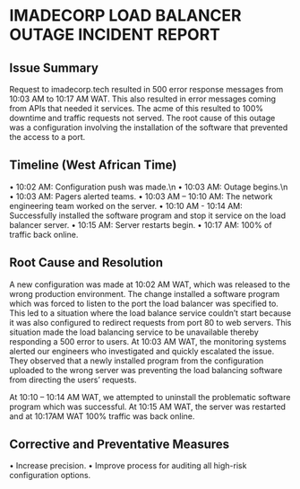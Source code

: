# IMADECORP LOAD BALANCER OUTAGE INCIDENT REPORT

## Issue Summary
Request to imadecorp.tech resulted in 500 error response messages from 10:03 AM to 10:17 AM WAT. This also resulted in error messages coming from APIs that needed it services. The acme of this resulted to 100% downtime and traffic requests not served. The root cause of this outage was a configuration involving the installation of the software that prevented the access to a port.

## Timeline (West African Time)

•	10:02 AM: Configuration push was made.\n
•	10:03 AM: Outage begins.\n
•	10:03 AM: Pagers alerted teams.
•	10:03 AM – 10:10 AM: The network engineering team worked on the server.
•	10:10 AM - 10:14 AM: Successfully installed the software program and stop it service on the load balancer server.
•	10:15 AM: Server restarts begin.
•	10:17 AM: 100% of traffic back online.

## Root Cause and Resolution

A new configuration was made at 10:02 AM WAT, which was released to the wrong production environment. The change installed a software program which was forced to listen to the port the load balancer was specified to. This led to a situation where the load balance service couldn’t start because it was also configured to redirect requests from port 80 to web servers. This situation made the load balancing service to be unavailable thereby responding a 500 error to users.
At 10:03 AM WAT, the monitoring systems alerted our engineers who investigated and quickly escalated the issue. They observed that a newly installed program from the configuration uploaded to the wrong server was preventing the load balancing software from directing the users’ requests.

At 10:10 – 10:14 AM WAT, we attempted to uninstall the problematic software program which was successful. At 10:15 AM WAT, the server was restarted and at 10:17AM WAT 100% traffic was back online.


## Corrective and Preventative Measures

•	Increase precision.
•	Improve process for auditing all high-risk configuration options.

